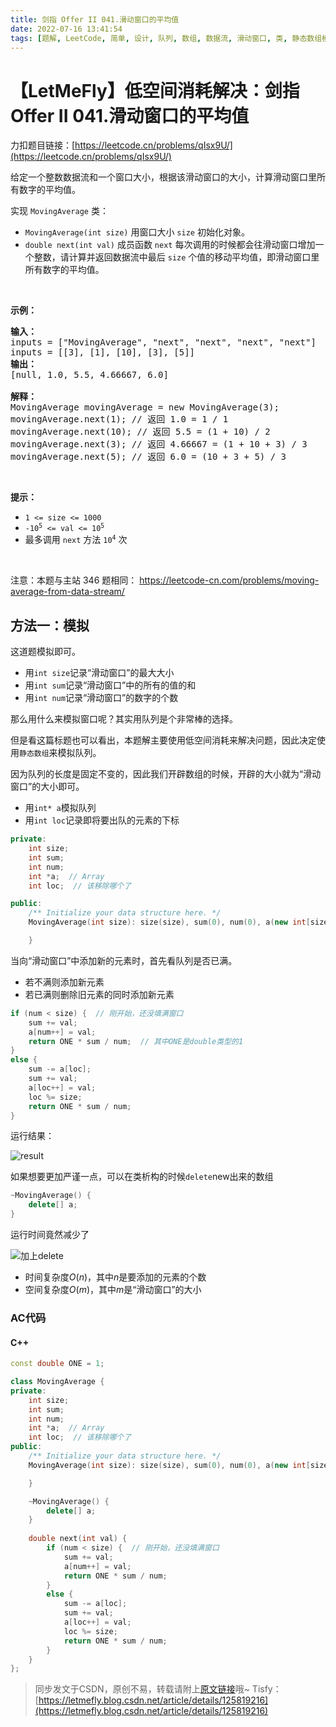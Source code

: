 ```yaml
---
title: 剑指 Offer II 041.滑动窗口的平均值
date: 2022-07-16 13:41:54
tags: [题解, LeetCode, 简单, 设计, 队列, 数组, 数据流, 滑动窗口, 类, 静态数组模拟队列, 定长队列]
---
```


# 【LetMeFly】低空间消耗解决：剑指 Offer II 041.滑动窗口的平均值

力扣题目链接：[https://leetcode.cn/problems/qIsx9U/](https://leetcode.cn/problems/qIsx9U/)

<p>给定一个整数数据流和一个窗口大小，根据该滑动窗口的大小，计算滑动窗口里所有数字的平均值。</p>

<p>实现 <code>MovingAverage</code> 类：</p>

<ul>
	<li><code>MovingAverage(int size)</code> 用窗口大小 <code>size</code> 初始化对象。</li>
	<li><code>double next(int val)</code>&nbsp;成员函数 <code>next</code>&nbsp;每次调用的时候都会往滑动窗口增加一个整数，请计算并返回数据流中最后 <code>size</code> 个值的移动平均值，即滑动窗口里所有数字的平均值。</li>
</ul>

<p>&nbsp;</p>

<p><strong>示例：</strong></p>

<pre>
<strong>输入：</strong>
inputs = [&quot;MovingAverage&quot;, &quot;next&quot;, &quot;next&quot;, &quot;next&quot;, &quot;next&quot;]
inputs = [[3], [1], [10], [3], [5]]
<strong>输出：</strong>
[null, 1.0, 5.5, 4.66667, 6.0]

<strong>解释：</strong>
MovingAverage movingAverage = new MovingAverage(3);
movingAverage.next(1); // 返回 1.0 = 1 / 1
movingAverage.next(10); // 返回 5.5 = (1 + 10) / 2
movingAverage.next(3); // 返回 4.66667 = (1 + 10 + 3) / 3
movingAverage.next(5); // 返回 6.0 = (10 + 3 + 5) / 3
</pre>

<p>&nbsp;</p>

<p><strong>提示：</strong></p>

<ul>
	<li><code>1 &lt;= size &lt;= 1000</code></li>
	<li><code>-10<sup>5</sup> &lt;= val &lt;= 10<sup>5</sup></code></li>
	<li>最多调用 <code>next</code> 方法 <code>10<sup>4</sup></code> 次</li>
</ul>

<p>&nbsp;</p>

<p><meta charset="UTF-8" />注意：本题与主站 346&nbsp;题相同：&nbsp;<a href="https://leetcode-cn.com/problems/moving-average-from-data-stream/">https://leetcode-cn.com/problems/moving-average-from-data-stream/</a></p>



## 方法一：模拟

这道题模拟即可。

+ 用```int size```记录“滑动窗口”的最大大小
+ 用```int sum```记录“滑动窗口”中的所有的值的和
+ 用```int num```记录“滑动窗口”的数字的个数

那么用什么来模拟窗口呢？其实用队列是个非常棒的选择。

但是看这篇标题也可以看出，本题解主要使用低空间消耗来解决问题，因此决定使用```静态数组```来模拟队列。

因为队列的长度是固定不变的，因此我们开辟数组的时候，开辟的大小就为“滑动窗口”的大小即可。

+ 用```int* a```模拟队列
+ 用```int loc```记录即将要出队的元素的下标

```cpp
private:
    int size;
    int sum;
    int num;
    int *a;  // Array
    int loc;  // 该移除哪个了

public:
    /** Initialize your data structure here. */
    MovingAverage(int size): size(size), sum(0), num(0), a(new int[size]), loc(0) {

    }
```

当向“滑动窗口”中添加新的元素时，首先看队列是否已满。

+ 若不满则添加新元素
+ 若已满则删除旧元素的同时添加新元素

```cpp
if (num < size) {  // 刚开始，还没填满窗口
    sum += val;
    a[num++] = val;
    return ONE * sum / num;  // 其中ONE是double类型的1
}
else {
    sum -= a[loc];
    sum += val;
    a[loc++] = val;
    loc %= size;
    return ONE * sum / num;
}
```

运行结果：

![result](https://img-blog.csdnimg.cn/07494cd6ca7c4ada98102869944bb8fa.jpeg#pic_center)

如果想要更加严谨一点，可以在类析构的时候```delete```new出来的数组

```cpp
~MovingAverage() {
    delete[] a;
}
```

运行时间竟然减少了

![加上delete](https://img-blog.csdnimg.cn/1e2419eab57244078e0a68b3e07c80c6.jpeg#pic_center)

+ 时间复杂度$O(n)$，其中$n$是要添加的元素的个数
+ 空间复杂度$O(m)$，其中$m$是“滑动窗口”的大小

### AC代码

#### C++

```cpp
const double ONE = 1;

class MovingAverage {
private:
    int size;
    int sum;
    int num;
    int *a;  // Array
    int loc;  // 该移除哪个了
public:
    /** Initialize your data structure here. */
    MovingAverage(int size): size(size), sum(0), num(0), a(new int[size]), loc(0) {

    }

    ~MovingAverage() {
        delete[] a;
    }
    
    double next(int val) {
        if (num < size) {  // 刚开始，还没填满窗口
            sum += val;
            a[num++] = val;
            return ONE * sum / num;
        }
        else {
            sum -= a[loc];
            sum += val;
            a[loc++] = val;
            loc %= size;
            return ONE * sum / num;
        }
    }
};
```


> 同步发文于CSDN，原创不易，转载请附上[原文链接](https://blog.tisfy.eu.org/2022/07/16/LeetCode%20%E5%89%91%E6%8C%87%20Offer%20II%200041.%20%E6%BB%91%E5%8A%A8%E7%AA%97%E5%8F%A3%E7%9A%84%E5%B9%B3%E5%9D%87%E5%80%BC/)哦~
> Tisfy：[https://letmefly.blog.csdn.net/article/details/125819216](https://letmefly.blog.csdn.net/article/details/125819216)